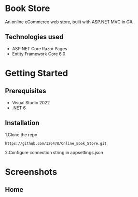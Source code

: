 # Book Store
An online eCommerce web store, built with ASP.NET MVC in C#.
## Technologies used
+ ASP.NET Core Razor Pages
+ Entity Framework Core 6.0
# Getting Started
## Prerequisites
+ Visual Studio 2022
+ .NET 6
## Installation
1.Clone the repo
```
https://github.com/126478/Online_Book_Store.git
```
2.Configure connection string in appsettings.json 
# Screenshots
## Home


